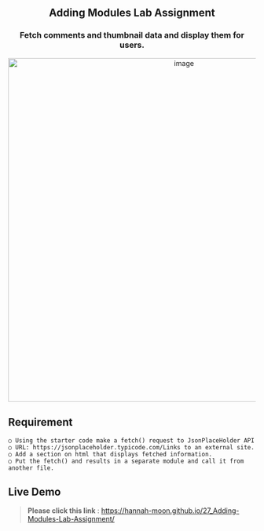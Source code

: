 <h2 align="center">
  Adding Modules Lab Assignment <br/>
</h2>

<h3 align="center">
  Fetch comments and thumbnail data and display them for users. 
</h3>

<div align="center">
<img width="700" alt="image" src="assets/fetch.gif">


</div>

## Requirement 
    ○ Using the starter code make a fetch() request to JsonPlaceHolder API
    ○ URL: https://jsonplaceholder.typicode.com/Links to an external site.
    ○ Add a section on html that displays fetched information. 
    ○ Put the fetch() and results in a separate module and call it from another file. 

## Live Demo

> **Please click this link** :  https://hannah-moon.github.io/27_Adding-Modules-Lab-Assignment/<br>
